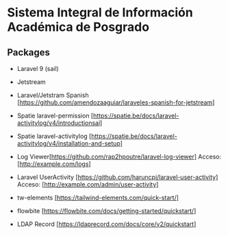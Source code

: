 # Sistema Integral de Información Académica de Posgrado

## Packages
* Laravel 9 (sail)
* Jetstream
* Laravel/Jetstram Spanish [https://github.com/amendozaaguiar/laraveles-spanish-for-jetstream]
* Spatie laravel-permission [https://spatie.be/docs/laravel-activitylog/v4/introductionsai]
* Spatie laravel-activitylog [https://spatie.be/docs/laravel-activitylog/v4/installation-and-setup]
* Log Viewer[https://github.com/rap2hpoutre/laravel-log-viewer]
    Acceso: [http://example.com/logs]
* Laravel UserActivity [https://github.com/haruncpi/laravel-user-activity]
    Acceso: [http://example.com/admin/user-activity]
* tw-elements [https://tailwind-elements.com/quick-start/]
* flowbite [https://flowbite.com/docs/getting-started/quickstart/]

* LDAP Record [https://ldaprecord.com/docs/core/v2/quickstart]
